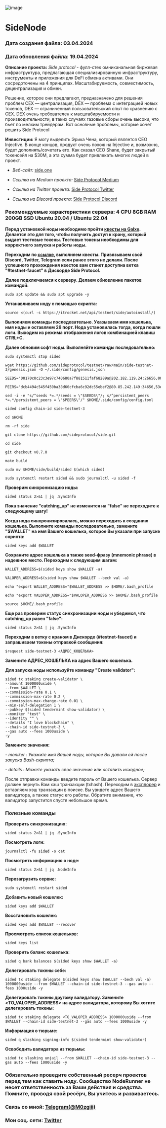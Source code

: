 ![image](https://github.com/Mozgiii9/SideNode/assets/74683169/4344c896-230f-40a9-9028-1c3e2c99e897)

# SideNode

### Дата создания файла: 03.04.2024

### Дата обновления файла: 19.04.2024

**Описание проекта:** *Side protocol* - фулл-стек омниканальная биржевая инфраструктура, предлагающая специализированную инфраструктуру, инструменты и приложения для DeFi обмена активами. Они сосредоточены на 4 принципах. Масштабируемость, совместимость, децентрализация и обмен.

Решение, которое они предлагают, предназначено для решения проблем CEX — централизация, DEX — проблема с интеграцией новых токенов, DEX — ограниченный пользовательский опыт по сравнению с CEX. DEX очень требователен к масштабируемости и производительности, в таких случаях газовые сборы очень высоки, что бьет по мелким трейдерам. Вот основные проблемы, которые хочет решить Side Protocol

**Инвестиции:** Я могу выделить Эрика Чена, который является CEO Injective. В конце концов, продукт очень похож на Injective и, возможно, будет дополнять/сочетать его. Как сказал CEO Shane, будет закрытый токенсейл на $30M, а эта сумма будет привлекать многих людей в проект.


- *Веб-сайт:* [side.one](https://side.one/)

- *Ссылка на Medium проекта:* [Side Protocol Medium](https://medium.com/@SideProtocol)

- *Ссылка на Twitter проекта:* [Side Protocol Twitter](http://x.com/sideprotocol)

- *Ссылка на Discord проекта:* [Side Protocol Discord](https://discord.gg/sideprotocol)

### Рекомендуемые характеристики сервера: 4 CPU 8GB RAM 200GB SSD Ubuntu 20.04 / Ubuntu 22.04

**Перед установкой ноды необходимо пройти [квесты на Galxe](https://galxe.com/sideprotocol/campaign/GCraxUn3Fj). Делается это для того, чтобы получить доступ к крану, который выдает тестовые токены. Тестовые токены необходимы для корректного запуска и работы ноды.**

**Переходим по [ссылке](https://galxe.com/sideprotocol/campaign/GCraxUn3Fj), выполняем квесты. Привязываем свой Discord, Twitter, Telegram если ранее этого не делали. После успешного прохождения квестов вам станет доступна ветка "#testnet-faucet" в Дискорде Side Protocol.**

**Далее подключаемся к серверу. Делаем обновление пакетов командой:**

```
sudo apt update && sudo apt upgrade -y
```

**Устанавливаем ноду с помощью скрипта:**

```
source <(curl -s https://itrocket.net/api/testnet/side/autoinstall/)
```

**Выполняем команды последовательно. Указываем имя кошелька, имя ноды и оставляем 26 порт. Нода установилась тогда, когда пошли логи. Выходим из режима отображения логов комбинацией клавиш CTRL+C.**

**Далее обновим софт ноды. Выполняйте команды последовательно:**

```
sudo systemctl stop sided
```

```
wget https://github.com/sideprotocol/testnet/raw/main/side-testnet-3/genesis.json -O ~/.side/config/genesis.json
```

```
SEEDS="00170c0c23c3e97c740680a7f881511faf68289a@202.182.119.24:26656,00170c0c23c3e97c740680a7f881511faf68289a@202.182.119.24:26656"
```

```
PEERS="dcb4494c545f450ba38d60cfcba6c92dc55ebef2@80.85.242.149:34656,53e164d1b28ba845da0cec828b4f69fe1e8bf78a@65.108.153.66:26656,e9ee4fb923d5aab89207df36ce660ff1b882fc72@136.243.33.177:21656"
```

```
sed -i -e "s/^seeds *=.*/seeds = \"$SEEDS\"/; s/^persistent_peers *=.*/persistent_peers = \"$PEERS\"/" $HOME/.side/config/config.toml
```

```
sided config chain-id side-testnet-3
```

```
cd $HOME
```

```
rm -rf side
```

```
git clone https://github.com/sideprotocol/side.git
```

```
cd side
```

```
git checkout v0.7.0
```

```
make build
```

```
sudo mv $HOME/side/build/sided $(which sided)
```

```
sudo systemctl restart sided && sudo journalctl -u sided -f
```

**Проверим синхронизацию ноды:**

```
sided status 2>&1 | jq .SyncInfo
```

**Пока значение "catching_up" не изменится на "false" не переходите к следующему шагу!**

**Когда нода синхронизировалась, можно переходить к созданию кошелька. Выполните команды последовательно, замените "$WALLET" на имя Вашего кошелька, которое Вы указали при запуске скрипта:**

```
sided keys add $WALLET
```

**Сохраните адрес кошелька а также seed-фразу (mnemonic phrase) в надежное место. Переходим к следующим шагам:**

```
WALLET_ADDRESS=$(sided keys show $WALLET -a)
```

```
VALOPER_ADDRESS=$(sided keys show $WALLET --bech val -a)
```

```
echo "export WALLET_ADDRESS="$WALLET_ADDRESS >> $HOME/.bash_profile
```

```
echo "export VALOPER_ADDRESS="$VALOPER_ADDRESS >> $HOME/.bash_profile
```

```
source $HOME/.bash_profile
```

**Еще раз проверим статус синхронизации ноды и убедимся, что catching_up равен "false":**

```
sided status 2>&1 | jq .SyncInfo
```

**Переходим в ветку с краном в Дискорде (#testnet-faucet) и запрашиваем токены отправкой сообщения:**

```
$request side-testnet-3 <АДРЕС_КОШЕЛЬКА>
```

**Замените АДРЕС_КОШЕЛЬКА на адрес Вашего кошелька.**

**Для запуска ноды используйте команду "Create validator":**

```
sided tx staking create-validator \
--amount 1000000uside \
--from $WALLET \
--commission-rate 0.1 \
--commission-max-rate 0.2 \
--commission-max-change-rate 0.01 \
--min-self-delegation 1 \
--pubkey $(sided tendermint show-validator) \
--moniker "test" \
--identity "" \
--details "I love blockchain" \
--chain-id side-testnet-3 \
--gas auto --fees 1000uside \
-y
```

**Замените значения:**

*- moniker : Укажите имя Вашей ноды, которое Вы давали ей после запуска Bash-скрипта;*

*- details : Можете указать свое значение или оставить исходное;*

После отправки команды введите пароль от Вашего кошелька. Сервер должен вернуть Вам хэш транзакции (txhash). Переходим в [эксплорер](https://testnet.itrocket.net/side/staking) и вставляем хэш транзакции в поиске. Вы увидете адрес Вашего валидатора, а также статус его работы. Обратите внимание, что валидатор запустится спустя небольшое время.

### Полезные команды

**Проверить синхронизацию:**

```
sided status 2>&1 | jq .SyncInfo
```

**Посмотреть логи:**

```
journalctl -fu sided -o cat
```

**Посмотреть информацию о ноде:**

```
sided status 2>&1 | jq .NodeInfo
```

**Перезагрузить сервис:**

```
sudo systemctl restart sided
```

**Добавить новый кошелек:**

```
sided keys add $WALLET
```

**Восстановить кошелек:**

```
sided keys add $WALLET --recover
```

**Просмотреть список кошельков:**

```
sided keys list
```

**Проверить баланс кошелька:**

```
sided q bank balances $(sided keys show $WALLET -a)
```

**Делегировать токены себе:**

```
sided tx staking delegate $(sided keys show $WALLET --bech val -a) 1000000uside --from $WALLET --chain-id side-testnet-3 --gas auto --fees 1000uside -y
```

**Делегировать токены другому валидатору. Замените <TO_VALOPER_ADDRESS> на адрес валидатора, которому Вы хотите делегировать токены:**

```
sided tx staking delegate <TO_VALOPER_ADDRESS> 1000000uside --from $WALLET --chain-id side-testnet-3 --gas auto --fees 1000uside -y
```

**Информация о тюрьме:**

```
sided q slashing signing-info $(sided tendermint show-validator)
```

**Освободить валидатора из тюрьмы:**

```
sided tx slashing unjail --from $WALLET --chain-id side-testnet-3 --gas auto --fees 1000uside -y
```

### Обязательно проведите собственный ресерч проектов перед тем как ставить ноду. Сообщество NodeRunner не несет ответственность за Ваши действия и средства. Помните, проводя свой ресёрч, Вы учитесь и развиваетесь.

### Связь со мной: [Telegram(@M0zgiii)](https://t.me/m0zgiii)

### Мои соц. сети: [Twitter](https://twitter.com/m0zgiii) 
